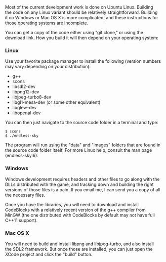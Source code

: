Most of the current development work is done on Ubuntu Linux. Building the code on any Linux variant should be relatively straightforward. Building it on Windows or Mac OS X is more complicated, and these instructions for those operating systems are incomplete.

You can get a copy of the code either using "git clone," or using the download link. How you build it will then depend on your operating system:

### Linux ###

Use your favorite package manager to install the following (version numbers may vary depending on your distribution):
* g++
* scons
* libsdl2-dev
* libpng12-dev
* libjpeg-turbo8-dev
* libgl1-mesa-dev (or some other equivalent)
* libglew-dev
* libopenal-dev

You can then just navigate to the source code folder in a terminal and type:

```
$ scons
$ ./endless-sky
```

The program will run using the "data" and "images" folders that are found in the source code folder itself. For more Linux help, consult the man page (endless-sky.6).

### Windows ###

Windows development requires headers and other files to go along with the DLLs distributed with the game, and tracking down and building the right versions of those files is a pain. If you email me, I can send you a copy of all the necessary files.

Once you have the libraries, you will need to download and install CodeBlocks with a relatively recent version of the g++ compiler from MinGW (the one distributed with CodeBlocks by default may not have full C++11 support).

### Mac OS X ###

You will need to build and install libpng and libjpeg-turbo, and also install the SDL2 framework. But once those are installed, you can just open the XCode project and click the "build" button.
